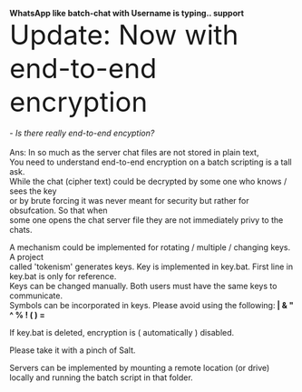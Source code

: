 <b> WhatsApp like batch-chat with Username is typing.. support</b>
<br><font size=23>Update: Now with end-to-end encryption</font></br>
<br>- *Is there really end-to-end encyption?*</br>
<br>Ans: In so much as the server chat files are not stored in plain text,
<br>You need to understand end-to-end encryption on a batch scripting is a tall ask.
<br>While the chat (cipher text) could be decrypted by some one who knows / sees the key<br> or by brute
forcing it was never meant for security but rather for obsufcation. So that when<br> some one
opens the chat server file they are not immediately privy to the chats.</br>

A mechanism could be implemented for rotating / multiple / changing keys. A project <br>called 'tokenism'
generates keys. Key is implemented in key.bat. First line in key.bat is only for reference.<br> Keys can
be changed manually. Both users must have the same keys to communicate. <br>Symbols can be incorporated in
keys. Please avoid using the following:<b> |  & " ^ % ! (  ) = </b>

If key.bat is deleted, encryption is ( automatically ) disabled.

Please take it with a pinch of Salt.

Servers can be implemented by mounting a remote location (or drive) locally and running the batch script in that
folder.
